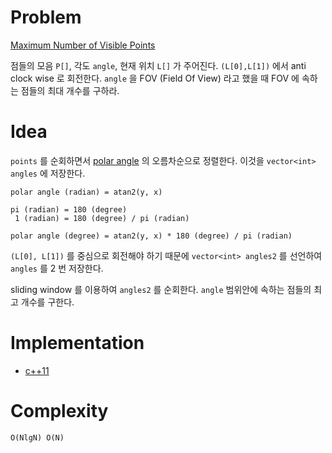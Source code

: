 # Problem

[Maximum Number of Visible Points](https://leetcode.com/problems/maximum-number-of-visible-points/)

점들의 모음 `P[]`, 각도 `angle`, 현재 위치 `L[]` 가 주어진다.
`(L[0],L[1])` 에서 anti clock wise 로 회전한다. `angle` 을 FOV (Field
Of View) 라고 했을 때 FOV 에 속하는 점들의 최대 개수를 구하라.

# Idea

`points` 를 순회하면서 [polar
angle](https://github.com/iamslash/learntocode/blob/247fe7dbe761956cd63073465cbaee4f3cfb19ee/fundamentals/computationalgeometry/vector/README.md)
의 오름차순으로 정렬한다. 이것을 `vector<int> angles` 에 저장한다.

```
polar angle (radian) = atan2(y, x)

pi (radian) = 180 (degree)
 1 (radian) = 180 (degree) / pi (radian)
 
polar angle (degree) = atan2(y, x) * 180 (degree) / pi (radian)
```

`(L[0], L[1])` 를 중심으로 회전해야 하기 때문에 `vector<int> angles2` 를
선언하여 `angles` 를 2 번 저장한다.

sliding window 를 이용하여 `angles2` 를 순회한다. `angle` 범위안에
속하는 점들의 최고 개수를 구한다.

# Implementation

* [c++11](a.cpp)

# Complexity

```
O(NlgN) O(N)
```
